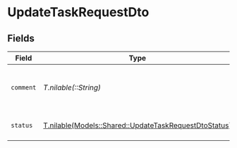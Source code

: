 # UpdateTaskRequestDto


## Fields

| Field                                                                                                      | Type                                                                                                       | Required                                                                                                   | Description                                                                                                | Example                                                                                                    |
| ---------------------------------------------------------------------------------------------------------- | ---------------------------------------------------------------------------------------------------------- | ---------------------------------------------------------------------------------------------------------- | ---------------------------------------------------------------------------------------------------------- | ---------------------------------------------------------------------------------------------------------- |
| `comment`                                                                                                  | *T.nilable(::String)*                                                                                      | :heavy_minus_sign:                                                                                         | Comment or note about the task update                                                                      | All required documents have been submitted                                                                 |
| `status`                                                                                                   | [T.nilable(Models::Shared::UpdateTaskRequestDtoStatus)](../../models/shared/updatetaskrequestdtostatus.md) | :heavy_minus_sign:                                                                                         | The status to apply to this Task                                                                           | blocked                                                                                                    |